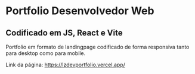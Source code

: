 # Portfolio Desenvolvedor Web
## Codificado em JS, React e Vite
Portfolio em formato de landingpage codificado de forma responsiva tanto para desktop como para mobile.

Link da página: https://lzdevportfolio.vercel.app/